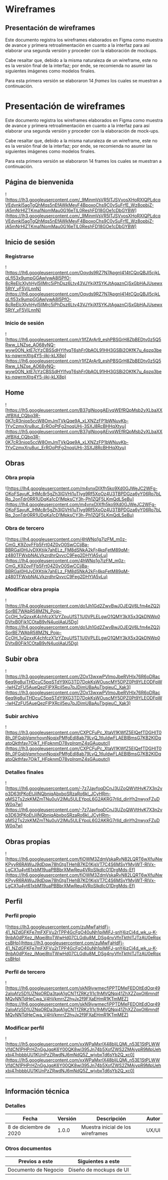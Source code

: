 # Wireframes

## Presentación de wireframes

Este documento registra los wireframes elaborados en Figma como muestra de avance y primera retroalimentación en cuanto a la interfaz para así elaborar una segunda versión y proceder con la elaboración de mockups.

Cabe resaltar que, debido a la misma naturaleza de un wireframe, este no es la versión final de la interfaz; por ende, se recomienda no asumir las siguientes imágenes como modelos finales.

Para esta primera versión se elaboraron 14 *frames* los cuales se muestran a continuación.

# Presentación de wireframes

Este documento registra los wireframes elaborados en Figma como muestra de avance y primera retroalimentación en cuanto a la interfaz para así elaborar una segunda versión y proceder con la elaboración de mock-ups.

Cabe resaltar que, debido a la misma naturaleza de un wireframe, este no es la versión final de la interfaz; por ende, se recomienda no asumir las siguientes imágenes como modelos finales.

Para esta primera versión se elaboraron 14 frames los cuales se muestran a continuación.

## Página de bienvenida

![https://lh3.googleusercontent.com/_9MinmVsVR5lTJSVvosXHoRXIQPLdcqVEdvnkl5agTgQhMqs5nEfAWkMeyF4BpoxoChs9C0vSuFrfE_Wz8opbjZ-jA5mNrHlZTKma1NomMau0G16eTlL0ReshFD18GOe1cDbGYBW](https://lh3.googleusercontent.com/_9MinmVsVR5lTJSVvosXHoRXIQPLdcqVEdvnkl5agTgQhMqs5nEfAWkMeyF4BpoxoChs9C0vSuFrfE_Wz8opbjZ-jA5mNrHlZTKma1NomMau0G16eTlL0ReshFD18GOe1cDbGYBW)

## Inicio de sesión

### Registrarse

![https://lh6.googleusercontent.com/Oqyds9RZ7N7ApgnI414tCQoQBJl5cjkLqLfl53x9umpGGAwlywA8l5PfO-8cReEIcXIyhHyl5llMrc5iPhDsz6Ltv43VJYkjXfSYKJtAgaznCjSxGbHAJUsewx5RtY_vF5VjLnnN](https://lh6.googleusercontent.com/Oqyds9RZ7N7ApgnI414tCQoQBJl5cjkLqLfl53x9umpGGAwlywA8l5PfO-8cReEIcXIyhHyl5llMrc5iPhDsz6Ltv43VJYkjXfSYKJtAgaznCjSxGbHAJUsewx5RtY_vF5VjLnnN)

### Inicio de sesión

![https://lh6.googleusercontent.com/r1IfZArAr9_eshPBSGrH8ZbBEDtv0z5Q5Rww_LNZse_AO68yNQ-wyw0ON_ktE7cYzCBSSdHYIfyqT6shFr0bAOL91HH3GSBi2OKfK7u_4qzq3beks-nqwrmXtg4Y5-jikj-kLX8p](https://lh6.googleusercontent.com/r1IfZArAr9_eshPBSGrH8ZbBEDtv0z5Q5Rww_LNZse_AO68yNQ-wyw0ON_ktE7cYzCBSSdHYIfyqT6shFr0bAOL91HH3GSBi2OKfK7u_4qzq3beks-nqwrmXtg4Y5-jikj-kLX8p)

## Home

![https://lh5.googleusercontent.com/B37glNoogAEivqWEfRQpMsb2yXLbaXXJtfBXd_CQbq3R-0K7cR3njop5ccW8OmJmTVkQqe9A_xLXNZzFP1bWNuvKb-1YyCzmxXru8uc_ErROoPtFg2noqUHj-3SXJ8RcBHHqXtyu](https://lh5.googleusercontent.com/B37glNoogAEivqWEfRQpMsb2yXLbaXXJtfBXd_CQbq3R-0K7cR3njop5ccW8OmJmTVkQqe9A_xLXNZzFP1bWNuvKb-1YyCzmxXru8uc_ErROoPtFg2noqUHj-3SXJ8RcBHHqXtyu)

## Obras

### Obra propia

![https://lh4.googleusercontent.com/m4vnxDIXfh5ko9Xd0GJWeJC2WFg-OKoFSayuK_lHMc8r5gZh3IGVHi1uTIyg9Rf5XoOz4U3TBPDGza6yY06Ro7bLRq_2onTdr0RR1UDqKa1cD1MpksCY3h-Ph1ZQF5LKmQdLSeBu](https://lh4.googleusercontent.com/m4vnxDIXfh5ko9Xd0GJWeJC2WFg-OKoFSayuK_lHMc8r5gZh3IGVHi1uTIyg9Rf5XoOz4U3TBPDGza6yY06Ro7bLRq_2onTdr0RR1UDqKa1cD1MpksCY3h-Ph1ZQF5LKmQdLSeBu)

### Obra de tercero

![https://lh4.googleusercontent.com/4hWNq1g7izFM_m0z-CmG_K9ZovFFb5Frt04Z0vO0SwCCjjBa-BBRGaI0HlJvDXKtiik7ahELz_FM8dSNkA2kFr4kpFetM89qM-z480TFWxbNALVkzrdhrQvvcC9Feg2DHYlA5vLu](https://lh4.googleusercontent.com/4hWNq1g7izFM_m0z-CmG_K9ZovFFb5Frt04Z0vO0SwCCjjBa-BBRGaI0HlJvDXKtiik7ahELz_FM8dSNkA2kFr4kpFetM89qM-z480TFWxbNALVkzrdhrQvvcC9Feg2DHYlA5vLu)

### Modificar obra propia

![https://lh4.googleusercontent.com/do1Jh1Gd2ZwvBwJOJEQV6Lfm4eZQ2jSorBE7WAbR58MZN_Pojp-CcOH_1yQzxxK4chfczX1zYZpuUfST1U0VPLELgwO1QMY3kX5x3QkDNWp0DVtxB0Fik1COtaB9vN4uoIAaU5Dg](https://lh4.googleusercontent.com/do1Jh1Gd2ZwvBwJOJEQV6Lfm4eZQ2jSorBE7WAbR58MZN_Pojp-CcOH_1yQzxxK4chfczX1zYZpuUfST1U0VPLELgwO1QMY3kX5x3QkDNWp0DVtxB0Fik1COtaB9vN4uoIAaU5Dg)

## Subir obra

![https://lh3.googleusercontent.com/ZOx13wxwPVlmoJbeRVHIx76R6oDRac6eq9ig8ujTHDcuC5pqSTdY9XG3TD7DokKsWOuscMY5DPZ0Pt9YLEODFpW-lwHZzFU5AueQezFIPXRciI5eu7pJDimUBaAuTbgieuC_Xak3](https://lh3.googleusercontent.com/ZOx13wxwPVlmoJbeRVHIx76R6oDRac6eq9ig8ujTHDcuC5pqSTdY9XG3TD7DokKsWOuscMY5DPZ0Pt9YLEODFpW-lwHZzFU5AueQezFIPXRciI5eu7pJDimUBaAuTbgieuC_Xak3)

### Subir archivo

![https://lh3.googleusercontent.com/CXPCFuPc_XtaVI1KWfZ5ElQefTDGHIT08h_0FGsbVqmrhovnNoqjxPMfgEdI8ab79LyQ_1tIuIdwFLAEBIBmsG7KB2KIDqatpQkthfav7OikT_HFpknmD78vpIrqmZ4sGAuputcl](https://lh3.googleusercontent.com/CXPCFuPc_XtaVI1KWfZ5ElQefTDGHIT08h_0FGsbVqmrhovnNoqjxPMfgEdI8ab79LyQ_1tIuIdwFLAEBIBmsG7KB2KIDqatpQkthfav7OikT_HFpknmD78vpIrqmZ4sGAuputcl)

### Detalles finales

![https://lh6.googleusercontent.com/-7z7JavfoqDCnJ3UZoQWVtHvK7X3n2vp3D63tPKoEtJjINQbniqAbxboSRzaRo6kl_JCyHRm-qMS2Ts2zkKMZmTNu0uV2IMu5ULEYpoL6G2AKRG7rlId_dinYh2nwyxFZuDW0q7w](https://lh6.googleusercontent.com/-7z7JavfoqDCnJ3UZoQWVtHvK7X3n2vp3D63tPKoEtJjINQbniqAbxboSRzaRo6kl_JCyHRm-qMS2Ts2zkKMZmTNu0uV2IMu5ULEYpoL6G2AKRG7rlId_dinYh2nwyxFZuDW0q7w)

## Obras propias

![https://lh6.googleusercontent.com/fiOWM3ZdmVskaRvN82LQRT6wXfuiNwKPyyR6RAWuJ9dDqw78hGtgTHehB7KD1KjsVT7C4S6MSvYMvjWT-RlVx-LgCX1u4yt61xbM19uaPBBbrXMwReu4VRoSlkdIcO1DrgMds-Ef](https://lh6.googleusercontent.com/fiOWM3ZdmVskaRvN82LQRT6wXfuiNwKPyyR6RAWuJ9dDqw78hGtgTHehB7KD1KjsVT7C4S6MSvYMvjWT-RlVx-LgCX1u4yt61xbM19uaPBBbrXMwReu4VRoSlkdIcO1DrgMds-Ef)

## Perfil

### Perfil propio

![https://lh3.googleusercontent.com/zuMwFaHdFj-41_NZdGFKFe7mFXFVu2rTPP4GcFqO40uNh1piMIFJ-snY4jzCi4d_wk_u-K-9nbA0dPXez_iMqej8toTWwHd07CLGdIu8M_DSg4nyVfnTkthITJTzAU0eRqxcsBHp](https://lh3.googleusercontent.com/zuMwFaHdFj-41_NZdGFKFe7mFXFVu2rTPP4GcFqO40uNh1piMIFJ-snY4jzCi4d_wk_u-K-9nbA0dPXez_iMqej8toTWwHd07CLGdIu8M_DSg4nyVfnTkthITJTzAU0eRqxcsBHp)

### Perfil de tercero

![https://lh6.googleusercontent.com/skN9jywmecfiPPTDMeFEDOltEdOqr492aIoAfz5D1UZNqORDa3tajA1gCNTfZRKz1I1c1hMVQNqi41ZhXZZpxOl6mndfMQvNNTdHeCwa_V4hVkmrrZ2hyJx2f9FXaEHmR1KTmMEZ](https://lh6.googleusercontent.com/skN9jywmecfiPPTDMeFEDOltEdOqr492aIoAfz5D1UZNqORDa3tajA1gCNTfZRKz1I1c1hMVQNqi41ZhXZZpxOl6mndfMQvNNTdHeCwa_V4hVkmrrZ2hyJx2f9FXaEHmR1KTmMEZ)

### Modificar perfil

![https://lh5.googleusercontent.com/xxWPaMxrIX48bljLQMj_n53E1StPLWWVfdCN1PHPrHZnGgJgqK6Y00QK8wi395Jn74b5XofZWS2ZMAiypR9MpUehxbi47nbbbUU1KUnPzZRwdNJ6mNdQ5Z_wjvbxTd6sYb2Q_xc0](https://lh5.googleusercontent.com/xxWPaMxrIX48bljLQMj_n53E1StPLWWVfdCN1PHPrHZnGgJgqK6Y00QK8wi395Jn74b5XofZWS2ZMAiypR9MpUehxbi47nbbbUU1KUnPzZRwdNJ6mNdQ5Z_wjvbxTd6sYb2Q_xc0)

---

## Información técnica

### Detalles
Fecha | Versión | Descripción | Autor
--|--|--|--
8 de diciembre de 2020 | 1.0.0 | Muestra inicial de los wireframes | UX/UI

### Otros documentos
Previos a este | Siguientes a este
-- | --
Documento de Negocio | Diseño de mockups de UI
